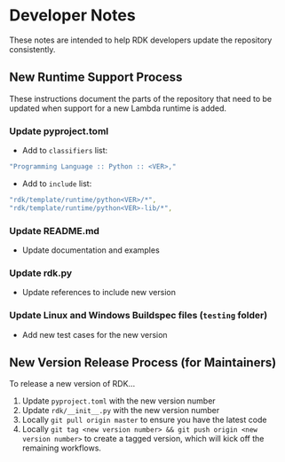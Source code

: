 # Developer Notes

These notes are intended to help RDK developers update the repository consistently.

## New Runtime Support Process

These instructions document the parts of the repository that need to be updated when support for a new Lambda runtime is added.

### Update pyproject.toml

- Add to `classifiers` list:

```yaml
"Programming Language :: Python :: <VER>,"
```

- Add to `include` list:

```yaml
"rdk/template/runtime/python<VER>/*",
"rdk/template/runtime/python<VER>-lib/*",
```

### Update README.md

- Update documentation and examples

### Update rdk.py

- Update references to include new version

### Update Linux and Windows Buildspec files (`testing` folder)

- Add new test cases for the new version

## New Version Release Process (for Maintainers)

To release a new version of RDK...

1. Update `pyproject.toml` with the new version number
2. Update `rdk/__init__.py`  with the new version number
3. Locally `git pull origin master` to ensure you have the latest code
4. Locally `git tag <new version number> && git push origin <new version number>` to create a tagged version, which will kick off the remaining workflows.
